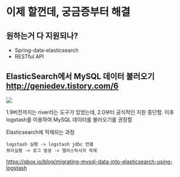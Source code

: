 # 이제 할껀데, 궁금증부터 해결

## 원하는거 다 지원되나?

- Spring-data-elasticsearch 
- RESTful API

## ElasticSearch에서 MySQL 데이터 불러오기 <http://geniedev.tistory.com/6>

![](http://cfile7.uf.tistory.com/image/2334294E5733E68D34A1FE)

1.9버전까지는 river라는 도구가 있었는데, 2.0부터 공식적인 지원 중단함. 이후 logstash를 이용하여 MySQL 데이터를 불러오기를 권장함

Elasticsearch에 적재되는 과정

```
logstash 실행 -> logstash jdbc 연결
쿼리실행 -> 로그 발생 -> 엘라스틱서치 적재
```

<https://qbox.io/blog/migrating-mysql-data-into-elasticsearch-using-logstash>


